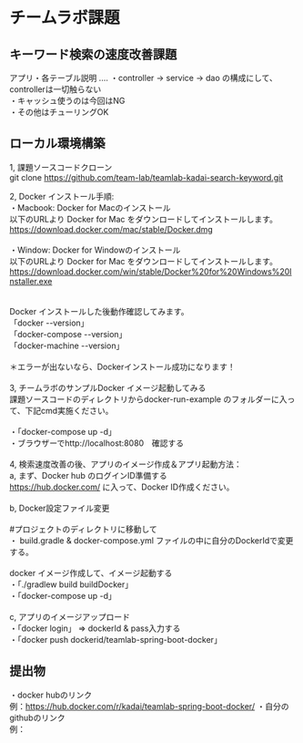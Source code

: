  # チームラボ課題
 ## キーワード検索の速度改善課題
 アプリ・各テーブル説明 ....
 ・controller → service → dao の構成にして、controllerは一切触らない <br>
 ・キャッシュ使うのは今回はNG <br>
 ・その他はチューリングOK <br>

 ## ローカル環境構築
1, 課題ソースコードクローン<br>
git clone https://github.com/team-lab/teamlab-kadai-search-keyword.git<br>

2, Docker インストール手順:<br>
・Macbook: Docker for Macのインストール<br>
以下のURLより Docker for Mac をダウンロードしてインストールします。<br>
https://download.docker.com/mac/stable/Docker.dmg<br>
<br>
・Window: Docker for Windowのインストール<br>
以下のURLより Docker for Mac をダウンロードしてインストールします。<br>
https://download.docker.com/win/stable/Docker%20for%20Windows%20Installer.exe<br>
<br>
<br>
Docker インストールした後動作確認してみます。<br>
「docker --version」<br>
「docker-compose --version」<br>
「docker-machine --version」<br>
<br>
＊エラーが出ないなら、Dockerインストール成功になります！<br>
<br>
3, チームラボのサンプルDocker イメージ起動してみる<br>
課題ソースコードのディレクトリからdocker-run-example のフォルダーに入って、下記cmd実施ください。<br>
<br>
・「docker-compose up -d」<br>
・ブラウザーでhttp://localhost:8080　確認する<br>
<br>
4, 検索速度改善の後、アプリのイメージ作成＆アプリ起動方法：<br>
a, まず、Docker hub のログインID準備する<br>
https://hub.docker.com/ に入って、Docker ID作成ください。<br>
<br>
b, Docker設定ファイル変更<br>
<br>
#プロジェクトのディレクトリに移動して<br>
・ build.gradle & docker-compose.yml ファイルの中に自分のDockerIdで変更する。<br>
<br>
 docker イメージ作成して、イメージ起動する<br>
・「./gradlew build buildDocker」<br>
・「docker-compose up -d」<br>
<br>
c, アプリのイメージアップロード<br>
・「docker login」 => dockerId & pass入力する<br>
・「docker push dockerid/teamlab-spring-boot-docker」<br>


 ## 提出物
・docker hubのリンク　<br>
例：https://hub.docker.com/r/kadai/teamlab-spring-boot-docker/
・自分のgithubのリンク　<br>
例：
